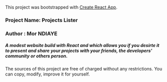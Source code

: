 This project was bootstrapped with [Create React App](https://github.com/facebook/create-react-app).
### Project Name: Projects Lister
### Author : Mor NDIAYE

##### A modest website build with React and which allows you if you desirte it to present and share your projects with your friends, the developers' community or others person.

The sources of this project are free of charged without any restrictions. You can copy, modify, improve it for yourself.    